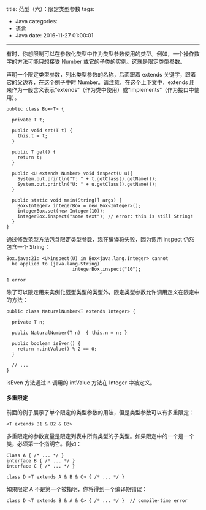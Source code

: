 title: 范型（六）：限定类型参数
tags:
  - Java
categories:
  - 语言
  - Java
date: 2016-11-27 01:00:01
---

有时，你想限制可以在参数化类型中作为类型参数使用的类型。例如，一个操作数字的方法可能只想接受 Number 或它的子类的实例。这就是限定类型参数。

<!-- more -->

声明一个限定类型参数，列出类型参数的名称，后面跟着 extends 关键字，跟着它的父边界，在这个例子中时 Number。请注意，在这个上下文中，extends 用来作为一般含义表示“extends”（作为类中使用）或“implements”（作为接口中使用）。

    public class Box<T> {

      private T t;          

      public void set(T t) {
        this.t = t;
      }

      public T get() {
        return t;
      }

      public <U extends Number> void inspect(U u){
        System.out.println("T: " + t.getClass().getName());
        System.out.println("U: " + u.getClass().getName());
      }

      public static void main(String[] args) {
        Box<Integer> integerBox = new Box<Integer>();
        integerBox.set(new Integer(10));
        integerBox.inspect("some text"); // error: this is still String!
      }
    }

通过修改范型方法包含限定类型参数，现在编译将失败，因为调用 inspect 仍然包含一个 String：

    Box.java:21: <U>inspect(U) in Box<java.lang.Integer> cannot
      be applied to (java.lang.String)
                            integerBox.inspect("10");
                                      ^
    1 error

除了可以限定用来实例化范型类型的类型外，限定类型参数允许调用定义在限定中的方法：

    public class NaturalNumber<T extends Integer> {

      private T n;

      public NaturalNumber(T n)  { this.n = n; }

      public boolean isEven() {
        return n.intValue() % 2 == 0;
      }

      // ...
    }

isEven 方法通过 n 调用的 intValue 方法在 Integer 中被定义。

#### 多重限定

前面的例子展示了单个限定的类型参数的用法，但是类型参数可以有多重限定：

    <T extends B1 & B2 & B3>

多重限定的参数变量是限定列表中所有类型的子类型。如果限定中的一个是一个类，必须第一个指明它。例如：

    Class A { /* ... */ }
    interface B { /* ... */ }
    interface C { /* ... */ }

    class D <T extends A & B & C> { /* ... */ }

如果限定 A 不是第一个被指明，你将得到一个编译期错误：

    class D <T extends B & A & C> { /* ... */ }  // compile-time error
